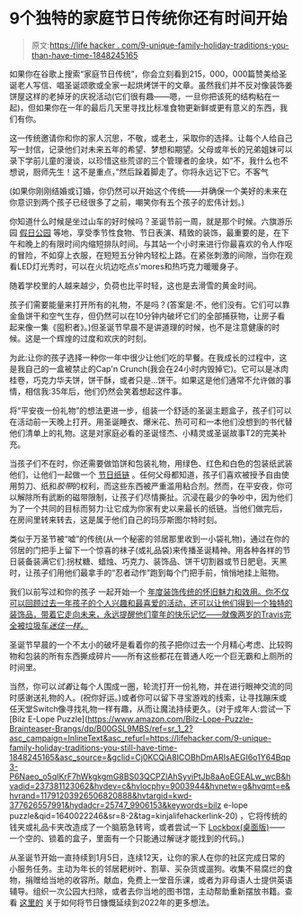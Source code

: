 # 9个独特的家庭节日传统你还有时间开始

> 原文:[https://life hacker . com/9-unique-family-holiday-traditions-you-than-have-time-1848245165](https://lifehacker.com/9-unique-family-holiday-traditions-you-still-have-time-1848245165)

如果你在谷歌上搜索“家庭节日传统”，你会立刻看到215，000，000篇赞美给圣诞老人写信、唱圣诞颂歌或全家一起烘烤饼干的文章。虽然我们并不反对像装饰姜饼屋这样的老掉牙的庆祝活动(它们很有趣——嗯，一旦你把该死的结构粘在一起)，但如果你在一年的最后几天里寻找比标准食物更新鲜或更有意义的东西，我们有你。

这一传统邀请你和你的家人沉思，不敬，或老土，采取你的选择。让每个人给自己写一封信，记录他们对未来五年的希望、梦想和期望。父母或年长的兄弟姐妹可以录下学前儿童的漫谈，以珍惜这些荒谬的三个管理者的金块，如“不，我什么也不想说，厨师先生！这不是重点，”然后跺着脚走了。你将永远记下它。不客气

(如果你刚刚结婚或订婚，你仍然可以开始这个传统——并确保一个美好的未来在你意识到两个孩子已经很多了之前，嘲笑你有五个孩子的宏伟计划。)

你知道什么时候是坐过山车的好时候吗？圣诞节前一周，就是那个时候。六旗游乐园 [假日公园](https://www.sixflags.com/greatadventure/events/holiday-in-the-park) 等地，享受季节性食物、节日表演、精致的装饰，最重要的是，在下午和晚上的有限时间内缩短排队时间。与其站一个小时来进行你最喜欢的令人作呕的冒险，不如穿上衣服，在短短五分钟内轻松上路。在紧张刺激的间隙，当你在观看LED灯光秀时，可以在火坑边吃点s'mores和热巧克力暖暖身子。

随着学校里的人越来越少，负荷也比平时轻，这也是去滑雪的黄金时间。

孩子们需要能量来打开所有的礼物，不是吗？(答案是:不，他们没有。它们可以靠金鱼饼干和空气生存，但仍然可以在10分钟内破坏它们的全部捕获物，让房子看起来像一集《囤积者》。)但圣诞节早晨不是讲道理的时候，也不是注意健康的时候。这是一个辉煌的过度和欢庆的时刻。

为此:让你的孩子选择一种你一年中很少让他们吃的早餐。在我成长的过程中，这是我自己的一盒被禁止的Cap'n Crunch(我会在24小时内毁掉它)。它可以是冰肉桂卷，巧克力华夫饼，饼干酥，或者只是...饼干。如果这是他们通常不允许做的事情，相信我:35年后，他们仍然会笑着想起这件事。

将“平安夜一份礼物”的想法更进一步，组装一个舒适的圣诞主题盒子，孩子们可以在活动前一天晚上打开。用圣诞睡衣、爆米花、热可可和一本他们没想到的书代替他们清单上的礼物。这是对家庭必看的圣诞怪杰、小精灵或圣诞故事T2的完美补充。

当孩子们不在时，你还需要做馅饼和包装礼物，用绿色、红色和白色的包装纸武装他们，让他们一起做一个 [节日纸链](https://www.pinterest.com/pin/115193702945041526/) 。任何父母都知道，孩子们喜欢被授予自由使用剪刀、纸和*胶带*的权利，而这些东西被严重滥用粘合剂。然而，在平安夜，你可以解除所有武断的磁带限制，让孩子们尽情撕扯。沉浸在最少的争吵中，因为他们为了一个共同的目标而努力:让它成为你家有史以来最长的纸链。当他们做完后，在房间里转来转去，这是属于他们自己的玛莎斯图尔特时刻。

类似于万圣节被“嘘”的传统(从一个秘密的邻居那里收到一小袋礼物)，通过在你的邻居的门把手上留下一个惊喜的袜子(或礼品袋)来传播圣诞精神。用各种各样的节日装备装满它们:拐杖糖、蜡烛、巧克力、装饰品、饼干切割器或节日肥皂。天黑时，让孩子们用他们最拿手的“忍者动作”跑到每个门把手前，悄悄地挂上赃物。

我们以前写过和你的孩子 一起开始一个 [年度装饰传统的怀旧魅力和效用。你不仅可以回顾过去一年孩子的个人兴趣和最喜爱的活动，还可以让他们得到一个独特的装饰品，带着它走向未来，永远提醒他们童年的快乐记忆——就像两岁的Travis完全被垃圾车*迷住一样。*](https://lifehacker.com/why-you-should-start-this-ornament-tradition-with-your-1848131382) 

圣诞节早晨的一个不太小的破坏是看着你的孩子把你过去一个月精心考虑、比较购物和包装的所有东西撕成碎片——所有这些都花在普通人吃一个巨无霸和上厕所的时间里。

当然，你可以*试着*让每个人围成一圈，轮流打开一份礼物，并在进行眼神交流的同时感谢送礼物的人。(祝你好运。)或者你可以留下寻宝游戏的线索，让寻找蹦床或任天堂Switch像寻找礼物一样有趣，从而让魔法持续更久。(对于成年人:尝试一下 [Bilz E-Lope Puzzle](https://www.amazon.com/Bilz-Lope-Puzzle-Brainteaser-Brangs/dp/B00GSL9MBS/ref=sr_1_2?asc_campaign=InlineText&asc_refurl=https://lifehacker.com/9-unique-family-holiday-traditions-you-still-have-time-1848245165&asc_source=&gclid=Cj0KCQiA8ICOBhDmARIsAEGI6o1Y64Bqp3-P6Naeo_o5qIKrF7hWkgkgmG8BS03QCPZlAhSyviPtJb8aAoEGEALw_wcB&hvadid=237381123062&hvdev=c&hvlocphy=9003944&hvnetw=g&hvqmt=e&hvrand=11791203926506820888&hvtargid=kwd-377626557991&hydadcr=25747_9906153&keywords=bilz e-lope puzzle&qid=1640022246&sr=8-2&tag=kinjalifehackerlink-20) ，它将传统的钱夹或礼品卡夹改造成了一个脑筋急转弯，或者尝试一下 [Lockbox(桌面版)](https://www.lockboxadventures.com/collections/all)——一个空的、锁着的盒子，里面有一个只能通过解谜才能找到的代码。)

从圣诞节开始一直持续到1月5日，连续12天，让你的家人在你的社区完成日常的小服务任务。主动为年长的邻居耙树叶、割草、买杂货或遛狗。收集不易腐烂的食物，捐赠给当地的收容所。献血，免费上一堂音乐课，或者为非母语人士提供英语辅导。组织一次公园大扫除，或者去你当地的图书馆，主动帮助重新摆放书籍。查看 [这里的](https://www.dosomething.org/us/articles/community-service-project-ideas) 关于如何将节日慷慨延续到2022年的更多想法。